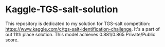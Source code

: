 # Kaggle-TGS-salt-solution
This repository is dedicated to my solution for TGS-salt competition: https://www.kaggle.com/c/tgs-salt-identification-challenge.
It's a part of out 11th place solution. This model achieves 0.881/0.865 Private/Public score.
